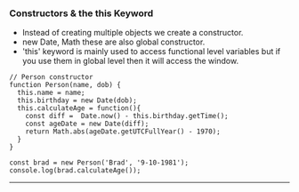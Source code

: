 ### Constructors & the this Keyword
- Instead of creating multiple objects we create a constructor.
- new Date, Math these are also global constructor.
- 'this' keyword is mainly used to access functional level variables but if you use them in global level then it will access the window.

```JS
// Person constructor
function Person(name, dob) {
  this.name = name;
  this.birthday = new Date(dob);
  this.calculateAge = function(){
    const diff =  Date.now() - this.birthday.getTime();
    const ageDate = new Date(diff);
    return Math.abs(ageDate.getUTCFullYear() - 1970);
  }
}

const brad = new Person('Brad', '9-10-1981');
console.log(brad.calculateAge());
```
---